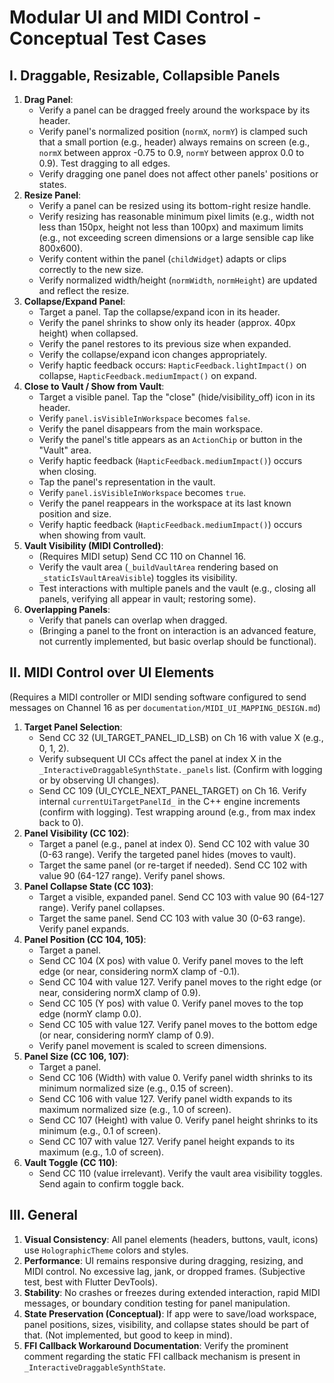 # Modular UI and MIDI Control - Conceptual Test Cases

## I. Draggable, Resizable, Collapsible Panels

1.  **Drag Panel**:
    -   Verify a panel can be dragged freely around the workspace by its header.
    -   Verify panel's normalized position (`normX`, `normY`) is clamped such that a small portion (e.g., header) always remains on screen (e.g., `normX` between approx -0.75 to 0.9, `normY` between approx 0.0 to 0.9). Test dragging to all edges.
    -   Verify dragging one panel does not affect other panels' positions or states.
2.  **Resize Panel**:
    -   Verify a panel can be resized using its bottom-right resize handle.
    -   Verify resizing has reasonable minimum pixel limits (e.g., width not less than 150px, height not less than 100px) and maximum limits (e.g., not exceeding screen dimensions or a large sensible cap like 800x600).
    -   Verify content within the panel (`childWidget`) adapts or clips correctly to the new size.
    -   Verify normalized width/height (`normWidth`, `normHeight`) are updated and reflect the resize.
3.  **Collapse/Expand Panel**:
    -   Target a panel. Tap the collapse/expand icon in its header.
    -   Verify the panel shrinks to show only its header (approx. 40px height) when collapsed.
    -   Verify the panel restores to its previous size when expanded.
    -   Verify the collapse/expand icon changes appropriately.
    -   Verify haptic feedback occurs: `HapticFeedback.lightImpact()` on collapse, `HapticFeedback.mediumImpact()` on expand.
4.  **Close to Vault / Show from Vault**:
    -   Target a visible panel. Tap the "close" (hide/visibility_off) icon in its header.
    -   Verify `panel.isVisibleInWorkspace` becomes `false`.
    -   Verify the panel disappears from the main workspace.
    -   Verify the panel's title appears as an `ActionChip` or button in the "Vault" area.
    -   Verify haptic feedback (`HapticFeedback.mediumImpact()`) occurs when closing.
    -   Tap the panel's representation in the vault.
    -   Verify `panel.isVisibleInWorkspace` becomes `true`.
    -   Verify the panel reappears in the workspace at its last known position and size.
    -   Verify haptic feedback (`HapticFeedback.mediumImpact()`) occurs when showing from vault.
5.  **Vault Visibility (MIDI Controlled)**:
    -   (Requires MIDI setup) Send CC 110 on Channel 16.
    -   Verify the vault area (`_buildVaultArea` rendering based on `_staticIsVaultAreaVisible`) toggles its visibility.
    -   Test interactions with multiple panels and the vault (e.g., closing all panels, verifying all appear in vault; restoring some).
6.  **Overlapping Panels**:
    -   Verify that panels can overlap when dragged.
    -   (Bringing a panel to the front on interaction is an advanced feature, not currently implemented, but basic overlap should be functional).

## II. MIDI Control over UI Elements

(Requires a MIDI controller or MIDI sending software configured to send messages on Channel 16 as per `documentation/MIDI_UI_MAPPING_DESIGN.md`)

1.  **Target Panel Selection**:
    -   Send CC 32 (UI_TARGET_PANEL_ID_LSB) on Ch 16 with value X (e.g., 0, 1, 2).
    -   Verify subsequent UI CCs affect the panel at index X in the `_InteractiveDraggableSynthState._panels` list. (Confirm with logging or by observing UI changes).
    -   Send CC 109 (UI_CYCLE_NEXT_PANEL_TARGET) on Ch 16. Verify internal `currentUiTargetPanelId_` in the C++ engine increments (confirm with logging). Test wrapping around (e.g., from max index back to 0).
2.  **Panel Visibility (CC 102)**:
    -   Target a panel (e.g., panel at index 0). Send CC 102 with value 30 (0-63 range). Verify the targeted panel hides (moves to vault).
    -   Target the same panel (or re-target if needed). Send CC 102 with value 90 (64-127 range). Verify panel shows.
3.  **Panel Collapse State (CC 103)**:
    -   Target a visible, expanded panel. Send CC 103 with value 90 (64-127 range). Verify panel collapses.
    -   Target the same panel. Send CC 103 with value 30 (0-63 range). Verify panel expands.
4.  **Panel Position (CC 104, 105)**:
    -   Target a panel.
    -   Send CC 104 (X pos) with value 0. Verify panel moves to the left edge (or near, considering normX clamp of -0.1).
    -   Send CC 104 with value 127. Verify panel moves to the right edge (or near, considering normX clamp of 0.9).
    -   Send CC 105 (Y pos) with value 0. Verify panel moves to the top edge (normY clamp 0.0).
    -   Send CC 105 with value 127. Verify panel moves to the bottom edge (or near, considering normY clamp of 0.9).
    -   Verify panel movement is scaled to screen dimensions.
5.  **Panel Size (CC 106, 107)**:
    -   Target a panel.
    -   Send CC 106 (Width) with value 0. Verify panel width shrinks to its minimum normalized size (e.g., 0.15 of screen).
    -   Send CC 106 with value 127. Verify panel width expands to its maximum normalized size (e.g., 1.0 of screen).
    -   Send CC 107 (Height) with value 0. Verify panel height shrinks to its minimum (e.g., 0.1 of screen).
    -   Send CC 107 with value 127. Verify panel height expands to its maximum (e.g., 1.0 of screen).
6.  **Vault Toggle (CC 110)**:
    -   Send CC 110 (value irrelevant). Verify the vault area visibility toggles. Send again to confirm toggle back.

## III. General
1.  **Visual Consistency**: All panel elements (headers, buttons, vault, icons) use `HolographicTheme` colors and styles.
2.  **Performance**: UI remains responsive during dragging, resizing, and MIDI control. No excessive lag, jank, or dropped frames. (Subjective test, best with Flutter DevTools).
3.  **Stability**: No crashes or freezes during extended interaction, rapid MIDI messages, or boundary condition testing for panel manipulation.
4.  **State Preservation (Conceptual)**: If app were to save/load workspace, panel positions, sizes, visibility, and collapse states should be part of that. (Not implemented, but good to keep in mind).
5.  **FFI Callback Workaround Documentation**: Verify the prominent comment regarding the static FFI callback mechanism is present in `_InteractiveDraggableSynthState`.
